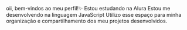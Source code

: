  oii, bem-vindos ao meu perfil!✨
Estou estudando na Alura
Estou me desenvolvendo na linguagem JavaScript
Utilizo esse espaço para minha organização e compartilhamento dos meu projetos desenvolvidos.
